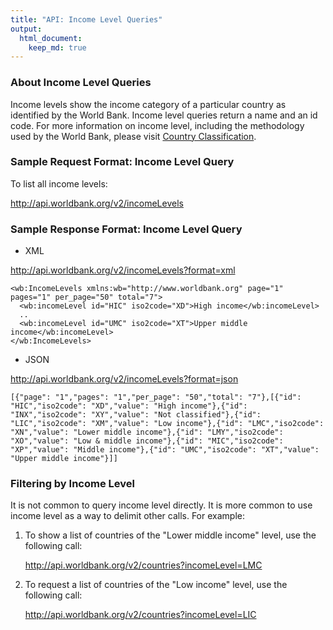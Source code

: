 ```yaml
---
title: "API: Income Level Queries"
output: 
  html_document:
    keep_md: true
---
```



### About Income Level Queries

Income levels show the income category of a particular country as identified by the World Bank. Income level queries return a name and an id code. For more information on income level, including the methodology used by the World Bank, please visit <a href='http://data.worldbank.org/about/country-classifications'>Country Classification</a>.

### Sample Request Format:  Income Level Query

To list all income levels: 

http://api.worldbank.org/v2/incomeLevels

### Sample Response Format:  Income Level Query

- XML 

http://api.worldbank.org/v2/incomeLevels?format=xml

```
<wb:IncomeLevels xmlns:wb="http://www.worldbank.org" page="1" pages="1" per_page="50" total="7">
  <wb:incomeLevel id="HIC" iso2code="XD">High income</wb:incomeLevel>
  ..
  <wb:incomeLevel id="UMC" iso2code="XT">Upper middle income</wb:incomeLevel>
</wb:IncomeLevels>

```

- JSON

http://api.worldbank.org/v2/incomeLevels?format=json

```
[{"page": "1","pages": "1","per_page": "50","total": "7"},[{"id": "HIC","iso2code": "XD","value": "High income"},{"id": "INX","iso2code": "XY","value": "Not classified"},{"id": "LIC","iso2code": "XM","value": "Low income"},{"id": "LMC","iso2code": "XN","value": "Lower middle income"},{"id": "LMY","iso2code": "XO","value": "Low & middle income"},{"id": "MIC","iso2code": "XP","value": "Middle income"},{"id": "UMC","iso2code": "XT","value": "Upper middle income"}]]
```

### Filtering by Income Level

It is not common to query income level directly. It is more common to use income level as a way to delimit other calls. For example:

1. To show a list of countries of the "Lower middle income" level, use the following call:

    http://api.worldbank.org/v2/countries?incomeLevel=LMC

2. To request a list of countries of the "Low income" level, use the following call: 

    http://api.worldbank.org/v2/countries?incomeLevel=LIC

